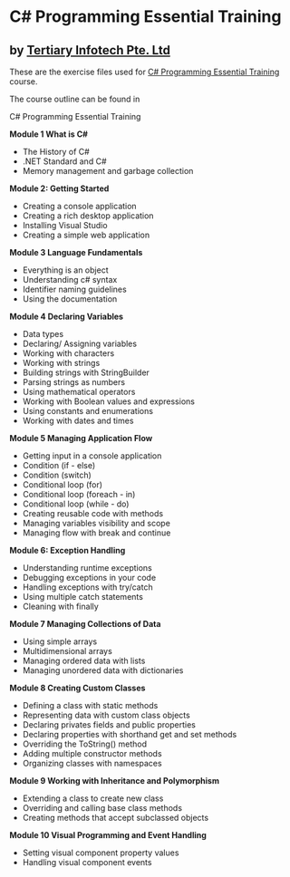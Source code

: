 # C# Programming Essential Training
## by [Tertiary Infotech Pte. Ltd](https://www.tertiarycourses.com.sg/)

These are the exercise files used for [C# Programming Essential Training](https://www.tertiarycourses.com.sg/c-sharp-essential-training-in-singapore.html) course. 

The course outline can be found in 

C# Programming Essential Training

<p><strong>Module 1 What is C#</strong> </p>
<ul>
<li>The History of C#</li>
<li>.NET Standard and C#</li>
<li>Memory management and garbage collection</li>
</ul>
<p><strong>Module 2: Getting Started</strong> </p>
<ul>
<li>Creating a console application</li>
<li>Creating a rich desktop application</li>
<li>Installing Visual Studio</li>
<li>Creating a simple web application</li>
</ul>
<p><strong>Module 3 Language Fundamentals</strong></p>
<ul>
<li>Everything is an object</li>
<li>Understanding c# syntax</li>
<li>Identifier naming guidelines</li>
<li>Using the documentation</li>
</ul>
<p><strong>Module 4 Declaring Variables</strong></p>
<ul>
<li>Data types</li>
<li>Declaring/ Assigning variables</li>
<li>Working with characters</li>
<li>Working with strings</li>
<li>Building strings with StringBuilder</li>
<li>Parsing strings as numbers</li>
<li>Using mathematical operators</li>
<li>Working with Boolean values and expressions</li>
<li>Using constants and enumerations</li>
<li>Working with dates and times</li>
</ul>
<p><strong>Module 5 Managing Application Flow</strong> </p>
<ul>
<li>Getting input in a console application</li>
<li>Condition (if - else)</li>
<li>Condition (switch)</li>
<li>Conditional loop (for)</li>
<li>Conditional loop (foreach - in)</li>
<li>Conditional loop (while - do)</li>
<li>Creating reusable code with methods</li>
<li>Managing variables visibility and scope</li>
<li>Managing flow with break and continue</li>
</ul>
<p><strong>Module 6: Exception Handling</strong> </p>
<ul>
<li>Understanding runtime exceptions</li>
<li>Debugging exceptions in your code</li>
<li>Handling exceptions with try/catch</li>
<li>Using multiple catch statements</li>
<li>Cleaning with finally</li>
</ul>
<p><strong>Module 7 Managing Collections of Data</strong></p>
<ul>
<li>Using simple arrays</li>
<li>Multidimensional arrays</li>
<li>Managing ordered data with lists</li>
<li>Managing unordered data with dictionaries</li>
</ul>
<p><strong>Module 8 Creating Custom Classes</strong> </p>
<ul>
<li>Defining a class with static methods</li>
<li>Representing data with custom class objects</li>
<li>Declaring privates fields and public properties</li>
<li>Declaring properties with shorthand get and set methods</li>
<li>Overriding the ToString() method</li>
<li>Adding multiple constructor methods</li>
<li>Organizing classes with namespaces</li>
</ul>
<p><strong>Module 9 Working with Inheritance and Polymorphism</strong> </p>
<ul>
<li>Extending a class to create new class</li>
<li>Overriding and calling base class methods</li>
<li>Creating methods that accept subclassed objects</li>
</ul>
<p><strong>Module 10 Visual Programming and Event Handling</strong></p>
<ul>
<li>Setting visual component property values</li>
<li>Handling visual component events</li>
</ul>

